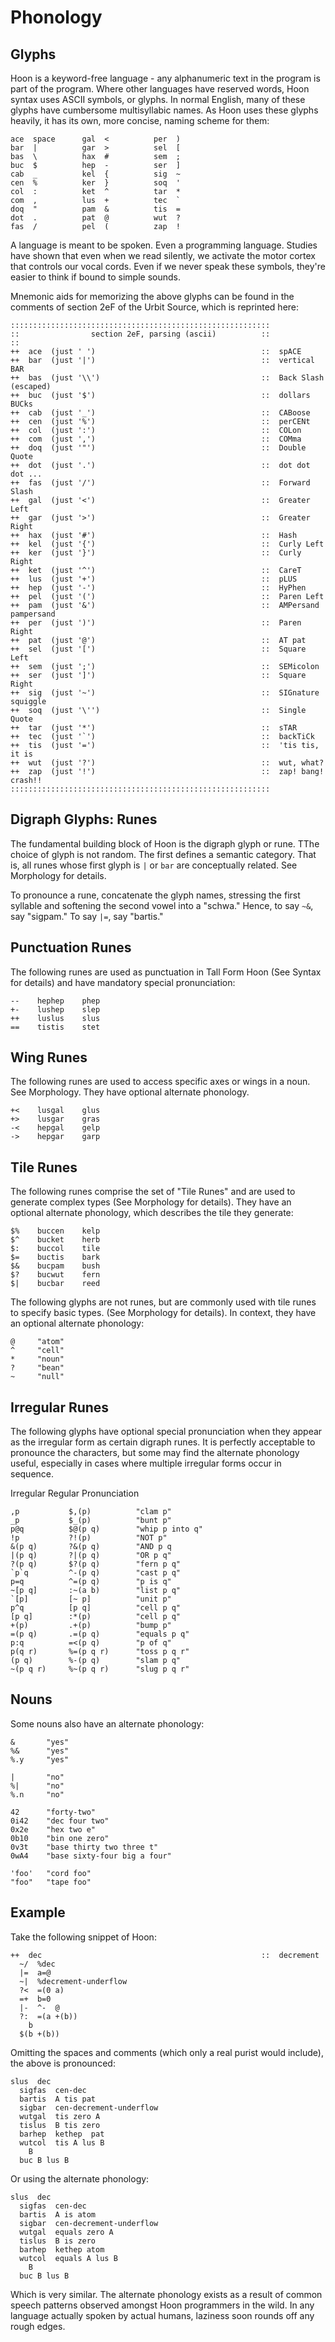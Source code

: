 Phonology
=========

Glyphs
------

Hoon is a keyword-free language - any alphanumeric text in the program
is part of the program. Where other languages have reserved words, Hoon
syntax uses ASCII symbols, or glyphs. In normal English, many of these
glyphs have cumbersome multisyllabic names. As Hoon uses these glyphs
heavily, it has its own, more concise, naming scheme for them:

    ace  space      gal  <          per  )
    bar  |          gar  >          sel  [
    bas  \          hax  #          sem  ;
    buc  $          hep  -          ser  ]
    cab  _          kel  {          sig  ~
    cen  %          ker  }          soq  '
    col  :          ket  ^          tar  *
    com  ,          lus  +          tec  `
    doq  "          pam  &          tis  =
    dot  .          pat  @          wut  ?
    fas  /          pel  (          zap  !

A language is meant to be spoken. Even a programming language. Studies
have shown that even when we read silently, we activate the motor cortex
that controls our vocal cords. Even if we never speak these symbols,
they're easier to think if bound to simple sounds.

Mnemonic aids for memorizing the above glyphs can be found in the
comments of section 2eF of the Urbit Source, which is reprinted here:

    ::::::::::::::::::::::::::::::::::::::::::::::::::::::::::
    ::                section 2eF, parsing (ascii)          ::
    ::
    ++  ace  (just ' ')                                     ::  spACE
    ++  bar  (just '|')                                     ::  vertical BAR
    ++  bas  (just '\\')                                    ::  Back Slash (escaped)
    ++  buc  (just '$')                                     ::  dollars BUCks
    ++  cab  (just '_')                                     ::  CABoose
    ++  cen  (just '%')                                     ::  perCENt
    ++  col  (just ':')                                     ::  COLon
    ++  com  (just ',')                                     ::  COMma
    ++  doq  (just '"')                                     ::  Double Quote
    ++  dot  (just '.')                                     ::  dot dot dot ...
    ++  fas  (just '/')                                     ::  Forward Slash
    ++  gal  (just '<')                                     ::  Greater Left
    ++  gar  (just '>')                                     ::  Greater Right
    ++  hax  (just '#')                                     ::  Hash
    ++  kel  (just '{')                                     ::  Curly Left
    ++  ker  (just '}')                                     ::  Curly Right
    ++  ket  (just '^')                                     ::  CareT
    ++  lus  (just '+')                                     ::  pLUS
    ++  hep  (just '-')                                     ::  HyPhen
    ++  pel  (just '(')                                     ::  Paren Left
    ++  pam  (just '&')                                     ::  AMPersand pampersand
    ++  per  (just ')')                                     ::  Paren Right
    ++  pat  (just '@')                                     ::  AT pat
    ++  sel  (just '[')                                     ::  Square Left
    ++  sem  (just ';')                                     ::  SEMicolon
    ++  ser  (just ']')                                     ::  Square Right
    ++  sig  (just '~')                                     ::  SIGnature squiggle
    ++  soq  (just '\'')                                    ::  Single Quote
    ++  tar  (just '*')                                     ::  sTAR
    ++  tec  (just '`')                                     ::  backTiCk
    ++  tis  (just '=')                                     ::  'tis tis, it is
    ++  wut  (just '?')                                     ::  wut, what?
    ++  zap  (just '!')                                     ::  zap! bang! crash!!
    ::::::::::::::::::::::::::::::::::::::::::::::::::::::::::

Digraph Glyphs: Runes
---------------------

The fundamental building block of Hoon is the digraph glyph or rune.
TThe choice of glyph is not random. The first defines a semantic
category. That is, all runes whose first glyph is `|` or `bar` are
conceptually related. See Morphology for details.

To pronounce a rune, concatenate the glyph names, stressing the first
syllable and softening the second vowel into a "schwa." Hence, to say
`~&`, say "sigpam." To say `|=`, say "bartis."

Punctuation Runes
-----------------

The following runes are used as punctuation in Tall Form Hoon (See
Syntax for details) and have mandatory special pronunciation:

    --    hephep    phep    
    +-    lushep    slep
    ++    luslus    slus
    ==    tistis    stet

Wing Runes
----------

The following runes are used to access specific axes or wings in a noun.
See Morphology. They have optional alternate phonology.

    +<    lusgal    glus
    +>    lusgar    gras
    -<    hepgal    gelp
    ->    hepgar    garp   

Tile Runes
----------

The following runes comprise the set of "Tile Runes" and are used to
generate complex types (See Morphology for details). They have an
optional alternate phonology, which describes the tile they generate:

    $%    buccen    kelp
    $^    bucket    herb
    $:    buccol    tile
    $=    buctis    bark
    $&    bucpam    bush 
    $?    bucwut    fern
    $|    bucbar    reed

The following glyphs are not runes, but are commonly used with tile
runes to specify basic types. (See Morphology for details). In context,
they have an optional alternate phonology:

    @     "atom"
    ^     "cell"
    *     "noun"
    ?     "bean"
    ~     "null"

Irregular Runes
---------------

The following glyphs have optional special pronunciation when they
appear as the irregular form as certain digraph runes. It is perfectly
acceptable to pronounce the characters, but some may find the alternate
phonology useful, especially in cases where multiple irregular forms
occur in sequence.

Irregular Regular Pronunciation

    ,p           $,(p)          "clam p"
    _p           $_(p)          "bunt p"
    p@q          $@(p q)        "whip p into q"
    !p           ?!(p)          "NOT p"
    &(p q)       ?&(p q)        "AND p q
    |(p q)       ?|(p q)        "OR p q"
    ?(p q)       $?(p q)        "fern p q"
    `p`q         ^-(p q)        "cast p q"
    p=q          ^=(p q)        "p is q"
    ~[p q]       :~(a b)        "list p q"
    `[p]         [~ p]          "unit p"
    p^q          [p q]          "cell p q"
    [p q]        :*(p)          "cell p q"
    +(p)         .+(p)          "bump p"
    =(p q)       .=(p q)        "equals p q"
    p:q          =<(p q)        "p of q"
    p(q r)       %=(p q r)      "toss p q r"
    (p q)        %-(p q)        "slam p q"
    ~(p q r)     %~(p q r)      "slug p q r"

Nouns
-----

Some nouns also have an alternate phonology:

    &       "yes"
    %&      "yes"
    %.y     "yes"

    |       "no"
    %|      "no"
    %.n     "no"

    42      "forty-two"      
    0i42    "dec four two"
    0x2e    "hex two e"
    0b10    "bin one zero"
    0v3t    "base thirty two three t"
    0wA4    "base sixty-four big a four"

    'foo'   "cord foo"
    "foo"   "tape foo"

Example
-------

Take the following snippet of Hoon:

    ++  dec                                                 ::  decrement
      ~/  %dec
      |=  a=@
      ~|  %decrement-underflow
      ?<  =(0 a)
      =+  b=0
      |-  ^-  @
      ?:  =(a +(b))
        b
      $(b +(b))

Omitting the spaces and comments (which only a real purist would
include), the above is pronounced:

    slus  dec
      sigfas  cen-dec
      bartis  A tis pat
      sigbar  cen-decrement-underflow
      wutgal  tis zero A
      tislus  B tis zero
      barhep  kethep  pat
      wutcol  tis A lus B
        B
      buc B lus B

Or using the alternate phonology:

    slus  dec
      sigfas  cen-dec
      bartis  A is atom
      sigbar  cen-decrement-underflow
      wutgal  equals zero A
      tislus  B is zero
      barhep  kethep atom
      wutcol  equals A lus B
        B
      buc B lus B

Which is very similar. The alternate phonology exists as a result of
common speech patterns observed amongst Hoon programmers in the wild. In
any language actually spoken by actual humans, laziness soon rounds off
any rough edges.

